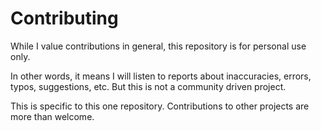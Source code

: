 # Contributing

While I value contributions in general, this repository is for personal use only.

In other words, it means I will listen to reports about inaccuracies, errors, typos, suggestions, etc. But this is not a community driven project.

This is specific to this one repository. Contributions to other projects are more than welcome.

